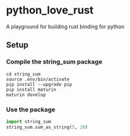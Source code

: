 # python_love_rust
A playground for building rust binding for python

## Setup 

### Compile the string_sum package
```
cd string_sum 
source .env/bin/activate
pip install --upgrade pip
pip install maturin
maturin develop
```
### Use the package

```python
import string_sum
string_sum.sum_as_string(5, 20)
```

